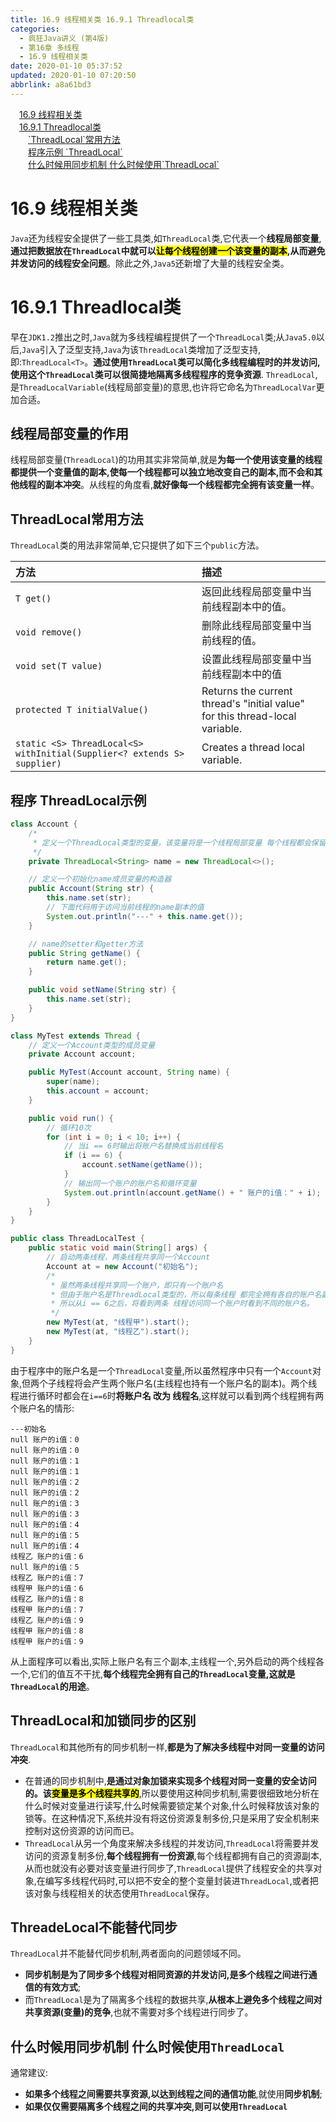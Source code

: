 ```yaml
---
title: 16.9 线程相关类 16.9.1 Threadlocal类
categories: 
  - 疯狂Java讲义 (第4版)
  - 第16章 多线程
  - 16.9 线程相关类
date: 2020-01-10 05:37:52
updated: 2020-01-10 07:20:50
abbrlink: a8a61bd3
---
```

<div id='my_toc'><a href="/JavaReadingNotes/a8a61bd3/#16-9-线程相关类" class="header_1">16.9 线程相关类</a>&nbsp;<br><a href="/JavaReadingNotes/a8a61bd3/#16-9-1-Threadlocal类" class="header_1">16.9.1 Threadlocal类</a>&nbsp;<br><a href="/JavaReadingNotes/a8a61bd3/#-ThreadLocal-常用方法" class="header_2">`ThreadLocal`常用方法</a>&nbsp;<br><a href="/JavaReadingNotes/a8a61bd3/#程序示例-ThreadLocal" class="header_2">程序示例 `ThreadLocal`</a>&nbsp;<br><a href="/JavaReadingNotes/a8a61bd3/#什么时候用同步机制-什么时候使用-ThreadLocal" class="header_2">什么时候用同步机制 什么时候使用`ThreadLocal`</a>&nbsp;<br></div>
<style>.header_1{margin-left: 1em;}.header_2{margin-left: 2em;}.header_3{margin-left: 3em;}.header_4{margin-left: 4em;}.header_5{margin-left: 5em;}.header_6{margin-left: 6em;}</style>
<!--more-->
<script>if (navigator.platform.search('arm')==-1){document.getElementById('my_toc').style.display = 'none';}var e,p = document.getElementsByTagName('p');while (p.length>0) {e = p[0];e.parentElement.removeChild(e);}</script>

<!--end-->
# 16.9 线程相关类
`Java`还为线程安全提供了一些工具类,如`ThreadLocal`类,它代表一个**线程局部变量**,**通过把数据放在`ThreadLocal`中就可以<mark>让每个线程创建一个该变量的副本</mark>,从而避免并发访问的线程安全问题**。除此之外,`Java5`还新增了大量的线程安全类。
# 16.9.1 Threadlocal类
早在`JDK1.2`推出之时,`Java`就为多线程编程提供了一个`ThreadLocal`类;从`Java5.0`以后,`Java`引入了泛型支持,`Java`为该`ThreadLocal`类增加了泛型支持,即:`ThreadLocal<T>`。**通过使用`ThreadLocal`类可以简化多线程编程时的并发访问,使用这个`ThreadLocal`类可以很简捷地隔离多线程程序的竞争资源**.
`ThreadLocal`,是`ThreadLocalVariable`(线程局部变量)的意思,也许将它命名为`ThreadLocalVar`更加合适。
## 线程局部变量的作用
线程局部变量(`ThreadLocal`)的功用其实非常简单,就是**为每一个使用该变量的线程都提供一个变量值的副本,使每一个线程都可以独立地改变自己的副本,而不会和其他线程的副本冲突**。从线程的角度看,**就好像每一个线程都完全拥有该变量一样**。

## ThreadLocal常用方法
`ThreadLocal`类的用法非常简单,它只提供了如下三个`public`方法。

|方法|描述|
|:--|:--|
|`T get()`|返回此线程局部变量中当前线程副本中的值。|
|`void remove()`|删除此线程局部变量中当前线程的值。|
|`void set(T value)`|设置此线程局部变量中当前线程副本中的值|
|`protected T initialValue()`|Returns the current thread's "initial value" for this thread-local variable.|
|`static <S> ThreadLocal<S> withInitial(Supplier<? extends S> supplier)`|Creates a thread local variable.|

## 程序 ThreadLocal示例
```java
class Account {
    /*
     * 定义一个ThreadLocal类型的变量，该变量将是一个线程局部变量 每个线程都会保留该变量的一个副本
     */
    private ThreadLocal<String> name = new ThreadLocal<>();

    // 定义一个初始化name成员变量的构造器
    public Account(String str) {
        this.name.set(str);
        // 下面代码用于访问当前线程的name副本的值
        System.out.println("---" + this.name.get());
    }

    // name的setter和getter方法
    public String getName() {
        return name.get();
    }

    public void setName(String str) {
        this.name.set(str);
    }
}

class MyTest extends Thread {
    // 定义一个Account类型的成员变量
    private Account account;

    public MyTest(Account account, String name) {
        super(name);
        this.account = account;
    }

    public void run() {
        // 循环10次
        for (int i = 0; i < 10; i++) {
            // 当i == 6时输出将账户名替换成当前线程名
            if (i == 6) {
                account.setName(getName());
            }
            // 输出同一个账户的账户名和循环变量
            System.out.println(account.getName() + " 账户的i值：" + i);
        }
    }
}

public class ThreadLocalTest {
    public static void main(String[] args) {
        // 启动两条线程，两条线程共享同一个Account
        Account at = new Account("初始名");
        /*
         * 虽然两条线程共享同一个账户，即只有一个账户名
         * 但由于账户名是ThreadLocal类型的，所以每条线程 都完全拥有各自的账户名副本，
         * 所以从i == 6之后，将看到两条 线程访问同一个账户时看到不同的账户名。
         */
        new MyTest(at, "线程甲").start();
        new MyTest(at, "线程乙").start();
    }
}
```
由于程序中的账户名是一个`ThreadLocal`变量,所以虽然程序中只有一个`Account`对象,但两个子线程将会产生两个账户名(主线程也持有一个账户名的副本)。两个线程进行循环时都会在`i==6`时**将账户名 改为 线程名**,这样就可以看到两个线程拥有两个账户名的情形:
```
---初始名
null 账户的i值：0
null 账户的i值：0
null 账户的i值：1
null 账户的i值：1
null 账户的i值：2
null 账户的i值：2
null 账户的i值：3
null 账户的i值：3
null 账户的i值：4
null 账户的i值：5
null 账户的i值：4
线程乙 账户的i值：6
null 账户的i值：5
线程乙 账户的i值：7
线程甲 账户的i值：6
线程乙 账户的i值：8
线程甲 账户的i值：7
线程乙 账户的i值：9
线程甲 账户的i值：8
线程甲 账户的i值：9
```
从上面程序可以看出,实际上账户名有三个副本,主线程一个,另外启动的两个线程各一个,它们的值互不干扰,**每个线程完全拥有自己的`ThreadLocal`变量,这就是`ThreadLocal`的用途**。
## ThreadLocal和加锁同步的区别
`ThreadLocal`和其他所有的同步机制一样,**都是为了解决多线程中对同一变量的访问冲突**.
- 在普通的同步机制中,**是通过对象加锁来实现多个线程对同一变量的安全访问的。该<mark>变量是多个线程共享的</mark>**,所以要使用这种同步机制,需要很细致地分析在什么时候对变量进行读写,什么时候需要锁定某个对象,什么时候释放该对象的锁等。在这种情况下,系统并没有将这份资源复制多份,只是采用了安全机制来控制对这份资源的访问而已。
- `ThreadLocal`从另一个角度来解决多线程的并发访问,`ThreadLocal`将需要并发访问的资源复制多份,**每个线程拥有一份资源**,每个线程都拥有自己的资源副本,从而也就没有必要对该变量进行同步了,`ThreadLocal`提供了线程安全的共享对象,在编写多线程代码时,可以把不安全的整个变量封装进`ThreadLocal`,或者把该对象与线程相关的状态使用`ThreadLocal`保存。

## ThreadeLocal不能替代同步
`ThreadLocal`并不能替代同步机制,两者面向的问题领域不同。
- **同步机制是为了同步多个线程对相同资源的并发访问,是多个线程之间进行通信的有效方式**;
- 而`ThreadLocal`是为了隔离多个线程的数据共享,**从根本上避免多个线程之间对共享资源(变量)的竞争**,也就不需要对多个线程进行同步了。

## 什么时候用同步机制 什么时候使用`ThreadLocal`
通常建议:
- **如果多个线程之间需要共享资源,以达到线程之间的通信功能**,就使用**同步机制**;
- **如果仅仅需要隔离多个线程之间的共享冲突,则可以使用`ThreadLocal`**